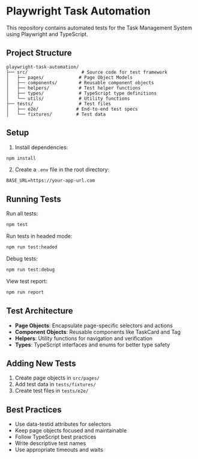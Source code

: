 # Playwright Task Automation

This repository contains automated tests for the Task Management System using Playwright and TypeScript.

## Project Structure

```
playwright-task-automation/
├── src/                    # Source code for test framework
│   ├── pages/             # Page Object Models
│   ├── components/        # Reusable component objects
│   ├── helpers/           # Test helper functions
│   ├── types/             # TypeScript type definitions
│   └── utils/             # Utility functions
├── tests/                 # Test files
│   ├── e2e/              # End-to-end test specs
│   └── fixtures/         # Test data
```

## Setup

1. Install dependencies:
```bash
npm install
```

2. Create a `.env` file in the root directory:
```
BASE_URL=https://your-app-url.com
```

## Running Tests

Run all tests:
```bash
npm test
```

Run tests in headed mode:
```bash
npm run test:headed
```

Debug tests:
```bash
npm run test:debug
```

View test report:
```bash
npm run report
```

## Test Architecture

- **Page Objects**: Encapsulate page-specific selectors and actions
- **Component Objects**: Reusable components like TaskCard and Tag
- **Helpers**: Utility functions for navigation and verification
- **Types**: TypeScript interfaces and enums for better type safety

## Adding New Tests

1. Create page objects in `src/pages/`
2. Add test data in `tests/fixtures/`
3. Create test files in `tests/e2e/`

## Best Practices

- Use data-testid attributes for selectors
- Keep page objects focused and maintainable
- Follow TypeScript best practices
- Write descriptive test names
- Use appropriate timeouts and waits